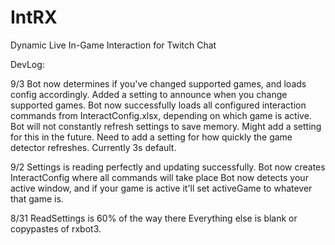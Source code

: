 # IntRX
Dynamic Live In-Game Interaction for Twitch Chat

DevLog:

9/3
Bot now determines if you've changed supported games, and loads config accordingly.
Added a setting to announce when you change supported games.
Bot now successfully loads all configured interaction commands from InteractConfig.xlsx, depending on which game is active.
Bot will not constantly refresh settings to save memory. Might add a setting for this in the future.
Need to add a setting for how quickly the game detector refreshes. Currently 3s default.

9/2
Settings is reading perfectly and updating successfully.
Bot now creates InteractConfig where all commands will take place
Bot now detects your active window, and if your game is active it'll set activeGame to whatever that game is.


8/31
ReadSettings is 60% of the way there
Everything else is blank or copypastes of rxbot3.
